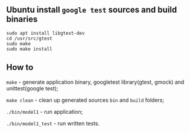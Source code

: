 ## Ubuntu install `google test` sources and build binaries

```
sudo apt install libgtest-dev
cd /usr/src/gtest
sudo make
sudo make install
```

## How to

`make` - generate application binary, googletest library(gtest, gmock) and unittest(google test);

`make clean` - clean up generated sources `bin` and `build` folders;

`./bin/model1` - run application;

`./bin/model1_test` - run written tests.
